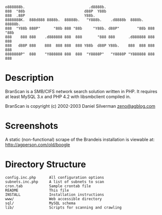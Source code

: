 ```
o888888b.                             .d8888b.                            
888  "88b                           d88P  Y88b                            
888  .88P                           Y88b.                                 
8888888K.  888d888 8888b.  88888b.   "Y888b.    .d8888b  8888b.  88888b.  
888  "Y88b 888P"      "88b 888 "88b     "Y88b. d88P"        "88b 888 "88b 
888    888 888    .d888888 888  888       "888 888      .d888888 888  888 
888   d88P 888    888  888 888  888 Y88b  d88P Y88b.    888  888 888  888 
8888888P"  888    "Y888888 888  888  "Y8888P"   "Y8888P "Y888888 888  888 
```

Description
===========
BranScan is a SMB/CIFS network search solution written in PHP.
It requires at least MySQL 3.x and PHP 4.2 with libsmbclient compiled in.

BranScan is copyright (c) 2002-2003 Daniel Silverman <zeno@agblog.com>


Screenshots
===========
A static (non-functional) scrape of the Brandeis installation is viewable at: http://agperson.com/old/boogle


Directory Structure
===================
```
config.inc.php      All configuration options
subnets.inc.php     A list of subnets to scan
cron.tab            Sample crontab file
README              This file
INSTALL             Installation instructions
www/                Web accessible directory
sql/                MySQL schema
lib/                Scripts for scanning and crawling
```

